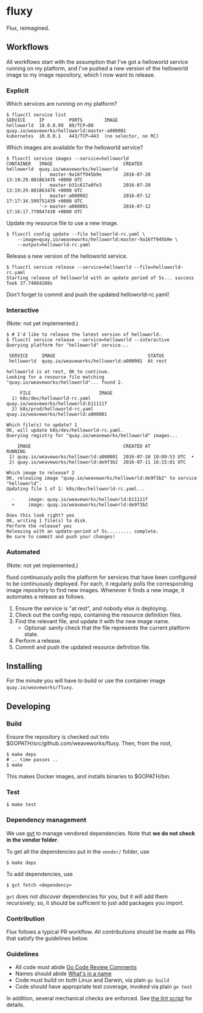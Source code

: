 # fluxy

Flux, reimagined.

## Workflows

All workflows start with the assumption that I've got a helloworld service running on my platform,
 and I've pushed a new version of the helloworld image to my image repository,
 which I now want to release.

### Explicit

Which services are running on my platform?

```
$ fluxctl service list
SERVICE     IP         PORTS        IMAGE
helloworld  10.0.0.99  80/TCP→80    quay.io/weaveworks/helloworld:master-a000001
kubernetes  10.0.0.1   443/TCP→443  (no selector, no RC)
```

Which images are available for the helloworld service?

```
$ fluxctl service images --service=helloworld
CONTAINER   IMAGE                          CREATED
helloworld  quay.io/weaveworks/helloworld
            |   master-9a16ff945b9e        2016-07-20 13:19:29.801863476 +0000 UTC
            |   master-b31c617a0fe3        2016-07-20 13:19:29.801863476 +0000 UTC
            |   master-a000002             2016-07-12 17:17:34.599751439 +0000 UTC
            '-> master-a000001             2016-07-12 17:16:17.770847438 +0000 UTC
```

Update my resource file to use a new image.

```
$ fluxctl config update --file helloworld-rc.yaml \
    --image=quay.io/weaveworks/helloworld:master-9a16ff945b9e \
    --output=helloworld-rc.yaml
```

Release a new version of the helloworld service.

```
$ fluxctl service release --service=helloworld --file=helloworld-rc.yaml
Starting release of helloworld with an update period of 5s... success
Took 37.74884288s
```

Don't forget to commit and push the updated helloworld-rc.yaml!

### Interactive

(Note: not yet implemented.)

```
$ # I'd like to release the latest version of helloworld.
$ fluxctl service release --service=helloworld --interactive
Querying platform for "helloworld" service...

 SERVICE     IMAGE                                  STATUS
 helloworld  quay.io/weaveworks/helloworld:a000001  At rest

helloworld is at rest, OK to continue.
Looking for a resource file matching "quay.io/weaveworks/helloworld"... found 2.

     FILE                         IMAGE
  1) k8s/dev/helloworld-rc.yaml   quay.io/weaveworks/helloworld:b11111f
  2) k8s/prod/helloworld-rc.yaml  quay.io/weaveworks/helloworld:a000001

Which file(s) to update? 1
OK, will update k8s/dev/helloworld-rc.yaml.
Querying registry for "quay.io/weaveworks/helloworld" images...

    IMAGE                                  CREATED AT               RUNNING
 1) quay.io/weaveworks/helloworld:a000001  2016-07-10 10:09:53 UTC  •
 2) quay.io/weaveworks/helloworld:de9f3b2  2016-07-11 16:15:01 UTC

Which image to release? 2
OK, releasing image "quay.io/weaveworks/helloworld:de9f3b2" to service "helloworld".
Updating file 1 of 1: k8s/dev/helloworld-rc.yaml...

  -     image: quay.io/weaveworks/helloworld:b11111f
  +     image: quay.io/weaveworks/helloworld:de9f3b2

Does this look right? yes
OK, writing 1 file(s) to disk.
Perform the release? yes
Releasing with an update-period of 5s......... complete.
Be sure to commit and push your changes!
```

### Automated

(Note: not yet implemented.)

fluxd continuously polls the platform for services that have been configured to be continuously deployed.
For each, it regularly polls the corresponding image repository to find new images.
Whenever it finds a new image, it automates a release as follows.

1. Ensure the service is "at rest", and nobody else is deploying.
1. Check out the config repo, containing the resource definition files.
1. Find the relevant file, and update it with the new image name.
   - Optional: sanity check that the file represents the current platform state.
1. Perform a release.
1. Commit and push the updated resource definition file.

## Installing

For the minute you will have to build or use the container image
`quay.io/weaveworks/fluxy`.

## Developing

### Build

Ensure the repository is checked out into $GOPATH/src/github.com/weaveworks/fluxy.
Then, from the root,

```
$ make deps
# .. time passes ..
$ make
```

This makes Docker images, and installs binaries to $GOPATH/bin.

### Test

```
$ make test
```

### Dependency management

We use [gvt](https://github.com/FiloSottile/gvt) to manage vendored dependencies.
Note that **we do not check in the vendor folder**.

To get all the dependencies put in the `vendor/` folder, use

```
$ make deps
```

To add dependencies, use 

```
$ gvt fetch <dependency>
```

`gvt` does not *discover* dependencies for you, but it will add them
recursively; so, it should be sufficient to just add packages you
import.

### Contribution

Flux follows a typical PR workflow.
All contributions should be made as PRs that satisfy the guidelines below.

### Guidelines

- All code must abide [Go Code Review Comments](https://github.com/golang/go/wiki/CodeReviewComments)
- Names should abide [What's in a name](https://talks.golang.org/2014/names.slide#1)
- Code must build on both Linux and Darwin, via plain `go build`
- Code should have appropriate test coverage, invoked via plain `go test`

In addition, several mechanical checks are enforced.
See [the lint script](/lint) for details.
